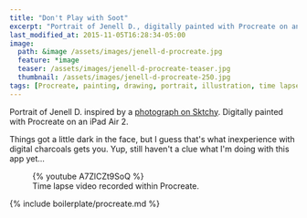 ```yaml
---
title: "Don't Play with Soot"
excerpt: "Portrait of Jenell D., digitally painted with Procreate on an iPad."
last_modified_at: 2015-11-05T16:28:34-05:00
image: 
  path: &image /assets/images/jenell-d-procreate.jpg
  feature: *image
  teaser: /assets/images/jenell-d-procreate-teaser.jpg
  thumbnail: /assets/images/jenell-d-procreate-250.jpg
tags: [Procreate, painting, drawing, portrait, illustration, time lapse, Sktchy, black and white]
---
```


Portrait of Jenell D. inspired by a [photograph on Sktchy](http://sktchy.com/7i99Kc). Digitally painted with Procreate on an iPad Air 2. 

Things got a little dark in the face, but I guess that's what inexperience with digital charcoals gets you. Yup, still haven't a clue what I'm doing with this app yet...

<figure>
  {% youtube A7ZlCZt9SoQ %}
  <figcaption>Time lapse video recorded within Procreate.</figcaption>
</figure>

{% include boilerplate/procreate.md %}

